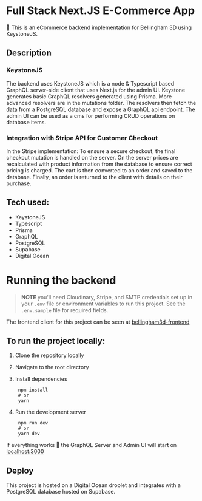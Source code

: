 # Full Stack Next.JS E-Commerce App

👋 This is an eCommerce backend implementation for Bellingham 3D using KeystoneJS.

## Description
### KeystoneJS

The backend uses KeystoneJS which is a node & Typescript based GraphQL server-side client that uses Next.js for the admin UI. Keystone generates basic GraphQL resolvers generated using Prisma. More advanced resolvers are in the mutations folder. The resolvers then fetch the data from a PostgreSQL database and expose a GraphQL api endpoint. The admin UI can be used as a cms for performing CRUD operations on database items.

### Integration with Stripe API for Customer Checkout

In the Stripe implementation: To ensure a secure checkout, the final checkout mutation is handled on the server. On the server prices are recalculated with product information from the database to ensure correct pricing is charged. The cart is then converted to an order and saved to the database. Finally, an order is returned to the client with details on their purchase.

## Tech used:

- KeystoneJS
- Typescript
- Prisma
- GraphQL
- PostgreSQL
- Supabase
- Digital Ocean
# Running the backend

> **NOTE** you'll need Cloudinary, Stripe, and SMTP credentials set up in your `.env` file or environment variables to run this project. See the `.env.sample` file for required fields.

The frontend client for this project can be seen at [bellingham3d-frontend](https://github.com/ryan3738/bellingham3d-frontend)

## To run the project locally:

1. Clone the repository locally
2. Navigate to the root directory
3. Install dependencies
   
        npm install
        # or
        yarn

4. Run the development server
   
        npm run dev
        # or
        yarn dev

If everything works 🤞 the GraphQL Server and Admin UI will start on [localhost:3000](http://localhost:3000)
## Deploy

This project is hosted on a Digital Ocean droplet and integrates with a PostgreSQL database hosted on Supabase.